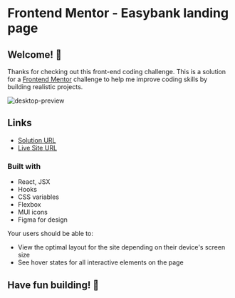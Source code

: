 # Frontend Mentor - Easybank landing page

## Welcome! 👋

Thanks for checking out this front-end coding challenge. 
This is a solution for a [Frontend Mentor](https://www.frontendmentor.io) 
challenge to help me improve coding skills by building realistic projects.

![desktop-preview](https://user-images.githubusercontent.com/82803009/165651904-17c004a0-2d40-414f-a771-7228d3930eb7.jpg)

## Links

- [Solution URL](https://www.frontendmentor.io/solutions/easybanklandingpage-using-react-rJAgT8PH5)
- [Live Site URL](https://filipkoniuszewski.github.io/easybank-landing-page/) 

### Built with

- React, JSX
- Hooks
- CSS variables
- Flexbox
- MUI icons
- Figma for design

Your users should be able to:

- View the optimal layout for the site depending on their device's screen size
- See hover states for all interactive elements on the page

## **Have fun building!** 🚀

